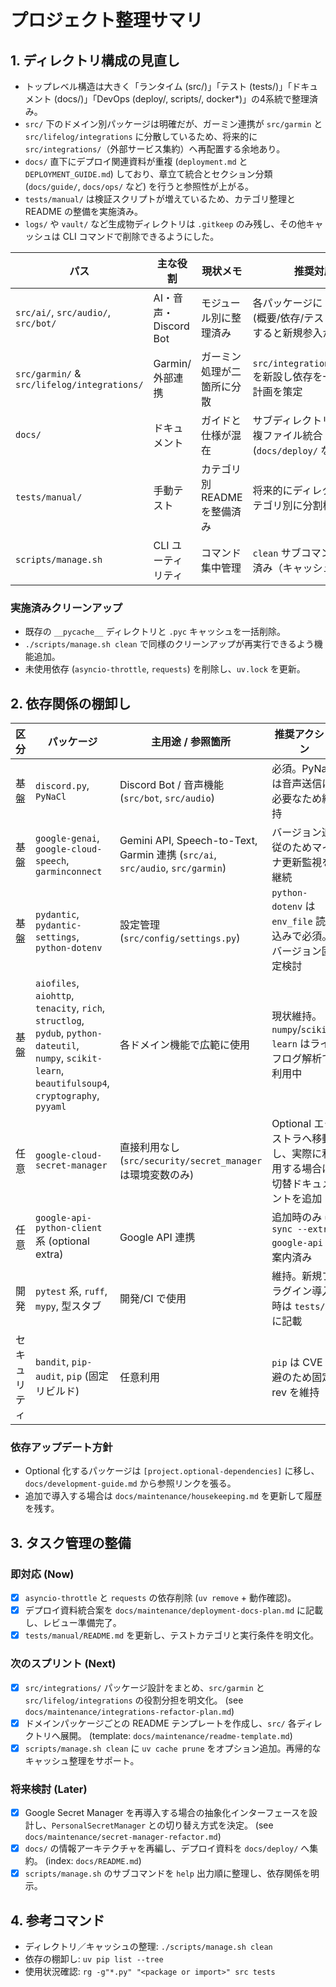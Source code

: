 # プロジェクト整理サマリ

## 1. ディレクトリ構成の見直し
- トップレベル構造は大きく「ランタイム (src/)」「テスト (tests/)」「ドキュメント (docs/)」「DevOps (deploy/, scripts/, docker*)」の4系統で整理済み。
- `src/` 下のドメイン別パッケージは明確だが、ガーミン連携が `src/garmin` と `src/lifelog/integrations` に分散しているため、将来的に `src/integrations/`（外部サービス集約）へ再配置する余地あり。
- `docs/` 直下にデプロイ関連資料が重複 (`deployment.md` と `DEPLOYMENT_GUIDE.md`) しており、章立て統合とセクション分類 (`docs/guide/`, `docs/ops/` など) を行うと参照性が上がる。
- `tests/manual/` は検証スクリプトが増えているため、カテゴリ整理と README の整備を実施済み。
- `logs/` や `vault/` など生成物ディレクトリは `.gitkeep` のみ残し、その他キャッシュは CLI コマンドで削除できるようにした。

| パス | 主な役割 | 現状メモ | 推奨対応 |
| --- | --- | --- | --- |
| `src/ai/`, `src/audio/`, `src/bot/` | AI・音声・Discord Bot | モジュール別に整理済み | 各パッケージに README (概要/依存/テスト) を追加すると新規参入が容易 |
| `src/garmin/` & `src/lifelog/integrations/` | Garmin/外部連携 | ガーミン処理が二箇所に分散 | `src/integrations/garmin/` を新設し依存を一本化する計画を策定 |
| `docs/` | ドキュメント | ガイドと仕様が混在 | サブディレクトリ分類と重複ファイル統合 (`docs/deploy/` など) |
| `tests/manual/` | 手動テスト | カテゴリ別 README を整備済み | 将来的にディレクトリもカテゴリ別に分割検討 |
| `scripts/manage.sh` | CLI ユーティリティ | コマンド集中管理 | `clean` サブコマンドを追加済み（キャッシュ削除） |

### 実施済みクリーンアップ
- 既存の `__pycache__` ディレクトリと `.pyc` キャッシュを一括削除。
- `./scripts/manage.sh clean` で同様のクリーンアップが再実行できるよう機能追加。
- 未使用依存 (`asyncio-throttle`, `requests`) を削除し、`uv.lock` を更新。

## 2. 依存関係の棚卸し
| 区分 | パッケージ | 主用途 / 参照箇所 | 推奨アクション |
| --- | --- | --- | --- |
| 基盤 | `discord.py`, `PyNaCl` | Discord Bot / 音声機能 (`src/bot`, `src/audio`) | 必須。PyNaCl は音声送信に必要なため維持 |
| 基盤 | `google-genai`, `google-cloud-speech`, `garminconnect` | Gemini API, Speech-to-Text, Garmin 連携 (`src/ai`, `src/audio`, `src/garmin`) | バージョン追従のためマイナ更新監視を継続 |
| 基盤 | `pydantic`, `pydantic-settings`, `python-dotenv` | 設定管理 (`src/config/settings.py`) | `python-dotenv` は `env_file` 読み込みで必須。バージョン固定検討 |
| 基盤 | `aiofiles`, `aiohttp`, `tenacity`, `rich`, `structlog`, `pydub`, `python-dateutil`, `numpy`, `scikit-learn`, `beautifulsoup4`, `cryptography`, `pyyaml` | 各ドメイン機能で広範に使用 | 現状維持。`numpy`/`scikit-learn` はライフログ解析で利用中 |
| 任意 | `google-cloud-secret-manager` | 直接利用なし (`src/security/secret_manager` は環境変数のみ) | Optional エクストラへ移動し、実際に利用する場合は切替ドキュメントを追加 |
| 任意 | `google-api-python-client` 系 (optional extra) | Google API 連携 | 追加時のみ `uv sync --extra google-api` を案内済み |
| 開発 | `pytest` 系, `ruff`, `mypy`, 型スタブ | 開発/CI で使用 | 維持。新規プラグイン導入時は `tests/` に記載 |
| セキュリティ | `bandit`, `pip-audit`, `pip` (固定リビルド) | 任意利用 | `pip` は CVE 回避のため固定 rev を維持 |

### 依存アップデート方針
- Optional 化するパッケージは `[project.optional-dependencies]` に移し、`docs/development-guide.md` から参照リンクを張る。
- 追加で導入する場合は `docs/maintenance/housekeeping.md` を更新して履歴を残す。

## 3. タスク管理の整備
### 即対応 (Now)
- [x] `asyncio-throttle` と `requests` の依存削除 (`uv remove` + 動作確認)。
- [x] デプロイ資料統合案を `docs/maintenance/deployment-docs-plan.md` に記載し、レビュー準備完了。
- [x] `tests/manual/README.md` を更新し、テストカテゴリと実行条件を明文化。

### 次のスプリント (Next)
- [x] `src/integrations/` パッケージ設計をまとめ、`src/garmin` と `src/lifelog/integrations` の役割分担を明文化。 (see `docs/maintenance/integrations-refactor-plan.md`)
- [x] ドメインパッケージごとの README テンプレートを作成し、`src/` 各ディレクトリへ展開。 (template: `docs/maintenance/readme-template.md`)
- [x] `scripts/manage.sh clean` に `uv cache prune` をオプション追加。再帰的なキャッシュ整理をサポート。

### 将来検討 (Later)
- [x] Google Secret Manager を再導入する場合の抽象化インターフェースを設計し、`PersonalSecretManager` との切り替え方式を決定。 (see `docs/maintenance/secret-manager-refactor.md`)
- [x] `docs/` の情報アーキテクチャを再編し、デプロイ資料を `docs/deploy/` へ集約。 (index: `docs/README.md`)
- [x] `scripts/manage.sh` のサブコマンドを `help` 出力順に整理し、依存関係を明示。

## 4. 参考コマンド
- ディレクトリ／キャッシュの整理: `./scripts/manage.sh clean`
- 依存の棚卸し: `uv pip list --tree`
- 使用状況確認: `rg -g"*.py" "<package or import>" src tests`
